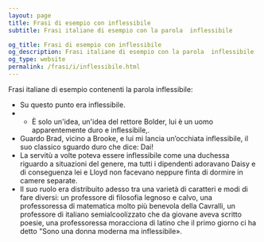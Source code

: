 ```yaml
---
layout: page
title: Frasi di esempio con inflessibile 
subtitle: Frasi italiane di esempio con la parola  inflessibile

og_title: Frasi di esempio con inflessibile 
og_description: Frasi italiane di esempio con la parola  inflessibile
og_type: website
permalink: /frasi/i/inflessibile.html
---
```


Frasi italiane di esempio contenenti la parola inflessibile:


- Su questo punto era inflessibile.
- - È solo un'idea, un'idea del rettore Bolder, lui è un uomo apparentemente duro e inflessibile,.
- Guardo Brad, vicino a Brooke, e lui mi lancia un’occhiata inflessibile, il suo classico sguardo duro che dice: Dai!
- La servitù a volte poteva essere inflessibile come una duchessa riguardo a situazioni del genere, ma tutti i dipendenti adoravano Daisy e di conseguenza lei e Lloyd non facevano neppure finta di dormire in camere separate.
- Il suo ruolo era distribuito adesso tra una varietà di caratteri e modi di fare diversi: un professore di filosofia legnoso e calvo, una professoressa di matematica molto più benevola della Cavralli, un professore di italiano semialcoolizzato che da giovane aveva scritto poesie, una professoressa moracciona di latino che il primo giorno ci ha detto "Sono una donna moderna ma inflessibile».
